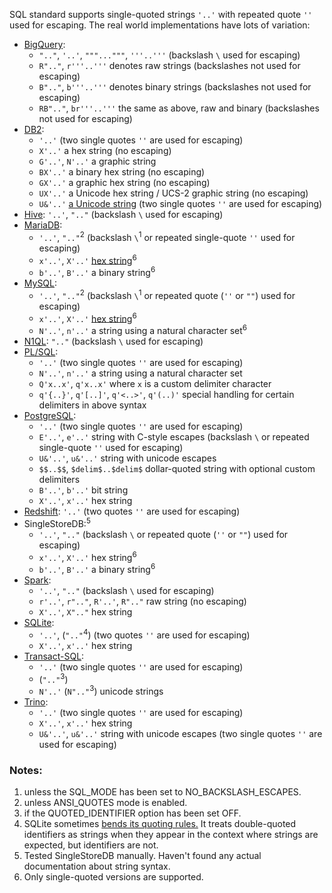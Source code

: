 SQL standard supports single-quoted strings `'..'` with repeated quote `''` used for escaping.
The real world implementations have lots of variation:

- [BigQuery][]:
  - `".."`, `'..'`, `"""..."""`, `'''..'''` (backslash `\` used for escaping)
  - `R".."`, `r'''..'''` denotes raw strings (backslashes not used for escaping)
  - `B".."`, `b'''..'''` denotes binary strings (backslashes not used for escaping)
  - `RB".."`, `br'''..'''` the same as above, raw and binary (backslashes not used for escaping)
- [DB2][]:
  - `'..'` (two single quotes `''` are used for escaping)
  - `X'..'` a hex string (no escaping)
  - `G'..'`, `N'..'` a graphic string
  - `BX'..'` a binary hex string (no escaping)
  - `GX'..'` a graphic hex string (no escaping)
  - `UX'..'` a Unicode hex string / UCS-2 graphic string (no escaping)
  - `U&'..'` [a Unicode string][db2-unicode] (two single quotes `''` are used for escaping)
- [Hive][]: `'..'`, `".."` (backslash `\` used for escaping)
- [MariaDB][]:
  - `'..'`, `".."`<sup>2</sup> (backslash `\`<sup>1</sup> or repeated single-quote `''` used for escaping)
  - `x'..'`, `X'..'` [hex string][mariadb-hex]<sup>6</sup>
  - `b'..'`, `B'..'` a binary string<sup>6</sup>
- [MySQL][]:
  - `'..'`, `".."`<sup>2</sup> (backslash `\`<sup>1</sup> or repeated quote (`''` or `""`) used for escaping)
  - `x'..'`, `X'..'` [hex string][mysql-hex]<sup>6</sup>
  - `N'..'`, `n'..'` a string using a natural character set<sup>6</sup>
- [N1QL][]: `".."` (backslash `\` used for escaping)
- [PL/SQL][]:
  - `'..'` (two single quotes `''` are used for escaping)
  - `N'..'`, `n'..'` a string using a natural character set
  - `Q'x..x'`, `q'x..x'` where `x` is a custom delimiter character
  - `q'{..}'`, `q'[..]'`, `q'<..>'`, `q'(..)'` special handling for certain delimiters in above syntax
- [PostgreSQL][]:
  - `'..'` (two single quotes `''` are used for escaping)
  - `E'..'`, `e'..'` string with C-style escapes (backslash `\` or repeated single-quote `''` used for escaping)
  - `U&'..'`, `u&'..'` string with unicode escapes
  - `$$..$$`, `$delim$..$delim$` dollar-quoted string with optional custom delimiters
  - `B'..'`, `b'..'` bit string
  - `X'..'`, `x'..'` hex string
- [Redshift][]: `'..'` (two quotes `''` are used for escaping)
- SingleStoreDB:<sup>5</sup>
  - `'..'`, `".."` (backslash `\` or repeated quote (`''` or `""`) used for escaping)
  - `x'..'`, `X'..'` hex string<sup>6</sup>
  - `b'..'`, `B'..'` a binary string<sup>6</sup>
- [Spark][]:
  - `'..'`, `".."` (backslash `\` used for escaping)
  - `r'..'`, `r".."`, `R'..'`, `R".."` raw string (no escaping)
  - `X'..'`, `X".."` hex string
- [SQLite][]:
  - `'..'`, (`".."`<sup>4</sup>) (two quotes `''` are used for escaping)
  - `X'..'`, `x'..'` hex string
- [Transact-SQL][]:
  - `'..'` (two single quotes `''` are used for escaping)
  - (`".."`<sup>3</sup>)
  - `N'..'` (`N".."`<sup>3</sup>) unicode strings
- [Trino][]:
  - `'..'` (two single quotes `''` are used for escaping)
  - `X'..'`, `x'..'` hex string
  - `U&'..'`, `u&'..'` string with unicode escapes (two single quotes `''` are used for escaping)

### Notes:

1. unless the SQL_MODE has been set to NO_BACKSLASH_ESCAPES.
2. unless ANSI_QUOTES mode is enabled.
3. if the QUOTED_IDENTIFIER option has been set OFF.
4. SQLite sometimes [bends its quoting rules.][sqlite-note] It treats double-quoted identifiers as strings when they appear in the context where strings are expected, but identifiers are not.
5. Tested SingleStoreDB manually. Haven't found any actual documentation about string syntax.
6. Only single-quoted versions are supported.

[bigquery]: https://cloud.google.com/bigquery/docs/reference/standard-sql/lexical#string_and_bytes_literals
[db2]: https://www.ibm.com/docs/en/db2/9.7?topic=elements-constants
[db2-unicode]: https://www.ibm.com/docs/en/db2/9.7?topic=database-language-aware-collation
[hive]: https://cwiki.apache.org/confluence/display/hive/languagemanual%20types#LanguageManualTypes-StringsstringStrings
[mariadb]: https://mariadb.com/kb/en/string-literals/
[mariadb-hex]: https://mariadb.com/kb/en/hexadecimal-literals/
[mysql]: https://dev.mysql.com/doc/refman/8.0/en/string-literals.html
[mysql-hex]: https://dev.mysql.com/doc/refman/8.0/en/hexadecimal-literals.html
[n1ql]: https://docs.couchbase.com/server/current/n1ql/n1ql-language-reference/literals.html#strings
[pl/sql]: https://docs.oracle.com/cd/B19306_01/server.102/b14200/sql_elements003.htm#i42617
[postgresql]: https://www.postgresql.org/docs/current/sql-syntax-lexical.html#SQL-SYNTAX-CONSTANTS
[redshift]: https://stackoverflow.com/questions/48000322/escaping-single-quotes-in-redshift-sql
[spark]: https://spark.apache.org/docs/latest/sql-ref-literals.html#string-literal
[sqlite]: https://www.sqlite.org/lang_expr.html#literal_values_constants_
[sqlite-note]: https://www.sqlite.org/lang_keywords.html
[transact-sql]: https://docs.microsoft.com/en-us/sql/t-sql/data-types/constants-transact-sql?view=sql-server-ver15
[trino]: https://github.com/trinodb/trino/blob/ca7dcaa873b9dd24185e9a69cecdd1dd8717694c/core/trino-parser/src/main/antlr4/io/trino/sql/parser/SqlBase.g4#L1146-L1159

